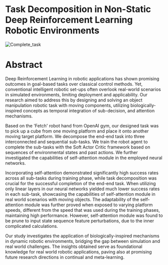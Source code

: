 # Task Decomposition in Non-Static Deep Reinforcement Learning Robotic Environments

![Complete_task](https://github.com/nikolaos1997/Neural-Robotics/assets/103045738/a8a9a811-f829-4d4f-9dba-76d84e35d8b8)

# Abstract
Deep Reinforcement Learning in robotic applications has shown promising outcomes in goal-based tasks over classical control methods. Yet, conventional intelligent robotic set-ups often overlook real-world scenarios in simulated environments, limiting deployment and applicability. Our research aimed to address this by designing and solving an object manipulation robotic task with moving components, utilizing biologically-inspired concepts as temporal integration of sub-decision, and attention mechanisms. 

Based on the 'Fetch' robot hand from OpenAI gym, our designed task was to pick up a cube from one moving platform and place it onto another moving target platform. We decompose the end-end task into three interconnected and sequential sub-tasks. We train the robot agent to complete the sub-tasks with the Soft Actor Critic framework based on sequences of environmental states and past actions. We further investigated the capabilities of self-attention module in the employed neural networks.

Incorporating self-attention demonstrated significantly high success rates across all sub-tasks during training phase, while task decomposition was crucial for the successful completion of the end-end task. When utilizing only linear layers in our neural networks yielded much lower success rates in each sub-task, showcasing the capabilities of self-attention module in real world scenarios with moving objects. The adaptability of the self-attention module was further proved when exposed to varying platform speeds, different from the speed that was used during the training phases, maintaining high performance. However, self-attention module was found to be prune to input state sequence feature perturbations, due to the inner complicated calculations.

Our study investigates the application of biologically-inspired mechanisms in dynamic robotic environments, bridging the gap between simulation and real world challenges. The insights obtained serve as foundational knowledge for real world robotic applications, paving also at promising future research directions in continual and meta-learning.
